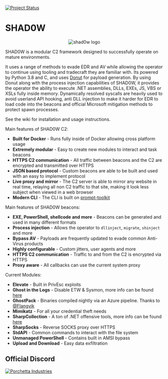 [![Project Status](https://img.shields.io/badge/status-BETA-yellow?style=flat-square)]()

# SHAD0W

<p align="center">
  <img alt="shad0w logo" src="shad0w.png" />
</p>

SHAD0W is a modular C2 framework designed to successfully operate on mature environments.

It uses a range of methods to evade EDR and AV while allowing the operator to continue using tooling and tradecraft they are familiar with. Its powered by Python 3.8 and C, and uses [Donut](https://github.com/TheWover/donut) for payload generation. By using Donut along with the process injection capabilities of SHAD0W, it provides the operator the ability to execute .NET assemblies, DLLs, EXEs, JS, VBS or XSLs fully inside memory. Dynamically resolved syscalls are heavily used to avoid userland API hooking, anti DLL injection to make it harder for EDR to load code into the beacons and official Microsoft mitigation methods to protect spawn processes.

See the wiki for installation and usage instructions.

Main features of SHAD0W C2:
- **Built for Docker** - Runs fully inside of Docker allowing cross platform usage
- **Extremely modular** - Easy to create new modules to interact and task beacons
- **HTTPS C2 communication** - All traffic between beacons and the C2 are encrypted and transmitted over HTTPS
- **JSON based protocol** - Custom beacons are able to be built and used with an easy to implement protocol
- **Live proxy and mirror** - The C2 server is able to mirror any website in real time, relaying all non C2 traffic to that site, making it look less subject when viewed in a web browser
- **Modern CLI** - The CLI is built on [prompt-toolkit](https://github.com/prompt-toolkit/python-prompt-toolkit)

Main features of SHAD0W beacons:
- **EXE, PowerShell, shellcode and more** - Beacons can be generated and used in many different formats
- **Process injection** - Allows the operator to `dllinject`, `migrate`, `shinject` and more
- **Bypass AV** - Payloads are frequently updated to evade common Anti-Virus products
- **Highly configurable** - Custom jitters, user agents and more
- **HTTPS C2 communication** - Traffic to and from the C2 is encrypted via HTTPS
- **Proxy aware** - All callbacks can use the current system proxy

Current Modules:
- **Elevate** - Built in PrivEsc exploits
- **Ghost in the Logs** - Disable ETW & Sysmon, more info can be found [here](https://blog.dylan.codes/evading-sysmon-and-windows-event-logging/)
- **GhostPack** - Binaries compiled nightly via an Azure pipeline. Thanks to [@Flangvik](https://twitter.com/Flangvik)
- **Mimikatz** - For all your credential theft needs
- **SharpCollection** - A ton of .NET offensive tools, more info can be found [here](https://github.com/Flangvik/SharpCollection)
- **SharpSocks** - Reverse SOCKS proxy over HTTPS
- **StdAPI** - Common commands to interact with the file system
- **Unmanaged PowerShell** - Contains built in AMSI bypass
- **Upload and Download** - Easy data exfiltration

## Official Discord

[![Porchetta Industries](https://discordapp.com/api/guilds/736724457258745996/widget.png?style=banner3)](https://discord.gg/ycXRvcD)
